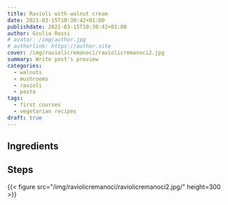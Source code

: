 ```yaml
---
title: Ravioli with walnut cream
date: 2021-03-15T10:30:42+01:00
publishdate: 2021-03-15T10:30:42+01:00
author: Giulia Rossi
# avatar: /img/author.jpg
# authorlink: https://author.site
cover: /img/raviolicremanoci/raviolicremanoci2.jpg
summary: Write post's preview
categories:
  - walnuts
  - mushrooms
  - ravioli
  - pasta
tags:
  - first courses
  - vegetarian recipes
draft: true
---
```


## Ingredients

## Steps

{{< figure src="/img/raviolicremanoci/raviolicremanoci2.jpg/" height=300  >}}
